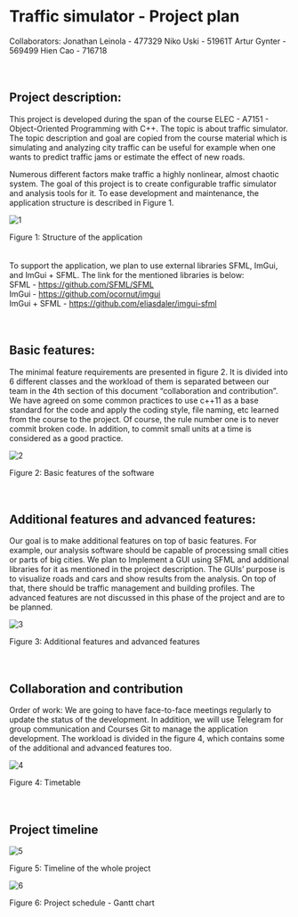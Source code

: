 
# Traffic simulator - Project plan #

Collaborators:
Jonathan Leinola - 477329
Niko Uski - 51961T
Artur Gynter - 569499
Hien Cao - 716718
<br/>
<br/>
<br/>
## Project description: ##

This project is developed during the span of the course ELEC - A7151 - Object-Oriented Programming with C++. The topic is about traffic simulator. The topic description and goal are copied from the course material which is simulating and analyzing city traffic can be useful for example when one wants to predict traffic jams or estimate the effect of new roads. 

Numerous different factors make traffic a highly nonlinear, almost chaotic system. The goal of this project is to create configurable traffic simulator and analysis tools for it. To ease development and maintenance, the application structure is described in Figure 1.

![1](projectStructure.png)

Figure 1: Structure of the application
<br/>
<br/>
<br/>
To support the application, we plan to use external libraries SFML, ImGui, and ImGui + SFML. The link for the mentioned libraries is below:
<br/>
SFML - https://github.com/SFML/SFML
<br/>
ImGui - https://github.com/ocornut/imgui
<br/>
ImGui + SFML - https://github.com/eliasdaler/imgui-sfml
<br/>
<br/>
<br/>
## Basic features: ##

The minimal feature requirements are presented in figure 2. It is divided into 6 different classes and the workload of them is separated between our team in the 4th section of this document “collaboration and contribution”. We have agreed on some common practices to use c++11 as a base standard for the code and apply the coding style, file naming, etc learned from the course to the project. Of course, the rule number one is to never commit broken code. In addition, to commit small units at a time is considered as a good practice.

![2](basicFeatures.png)

Figure 2: Basic features of the software
<br/>
<br/>
<br/>
## Additional features and advanced features: ##

Our goal is to make additional features on top of basic features. For example, our analysis software should be capable of processing small cities or parts of big cities. We plan to Implement a GUI using SFML and additional libraries for it as mentioned in the project description. The GUIs’ purpose is to visualize roads and cars and show results from the analysis. On top of that, there should be traffic management and building profiles. The advanced features are not discussed in this phase of the project and are to be planned.

![3](adfeatures.png)

Figure 3: Additional features and advanced features
<br/>
<br/>
<br/>
## Collaboration and contribution ##

Order of work:
We are going to have face-to-face meetings regularly to update the status of the development. In addition, we will use Telegram for group communication and Courses Git to manage the application development. The workload is divided in the figure 4, which contains some of the additional and advanced features too.

![4](chart1.png)

Figure 4: Timetable
<br/>
<br/>
<br/>
## Project timeline ##

![5](projectTimeline.png)

Figure 5: Timeline of the whole project

![6](timeTable.jpg)

Figure 6: Project schedule - Gantt chart



